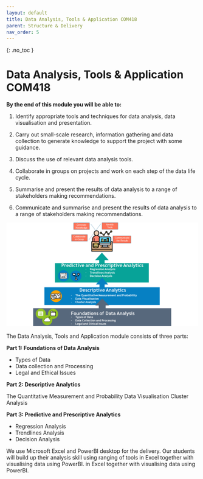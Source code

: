 ```yaml
---
layout: default
title: Data Analysis, Tools & Application COM418
parent: Structure & Delivery
nav_order: 5
---
```


{: .no_toc }


# Data Analysis, Tools & Application COM418


**By the end of this module you will be able to:**

1. Identify appropriate tools and techniques for data analysis, data visualisation and presentation.

1. Carry out small-scale research, information gathering and data collection to generate knowledge to support the project with some guidance.
1. Discuss the use of relevant data analysis tools.

1. Collaborate in groups on projects and work on each step of the data life cycle.

1. Summarise and present the results of data analysis to a range of stakeholders making recommendations.

1. Communicate and summarise and present the results of data analysis to a range of stakeholders making recommendations.

![](../images/COM418-Module-Learning-Journey-Diagram.png)

The Data Analysis, Tools and Application module consists of three parts:

**Part 1: Foundations of Data Analysis**

* Types of Data
* Data collection and Processing
* Legal and Ethical Issues

**Part 2: Descriptive Analytics**

The Quantitative Measurement and Probability
Data Visualisation
Cluster Analysis

**Part 3: Predictive and Prescriptive Analytics**

* Regression Analysis
* Trendlines Analysis
* Decision Analysis

We use Microsoft Excel and PowerBI desktop for the delivery. Our students will build up their analysis skill using ranging of tools in Excel together with visualising data using PowerBI. in Excel together with visualising data using PowerBI.

